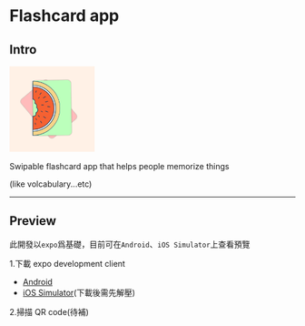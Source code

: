 # Flashcard app

## Intro

<kbd>
<img src="assets/icon.png" width="150" height="150" /></kbd>

Swipable flashcard app that helps people memorize things

(like volcabulary...etc)

---

## Preview

此開發以`expo`爲基礎，目前可在`Android`、`iOS Simulator`上查看預覽

1.下載 expo development client

- [Android](https://expo.dev/artifacts/eas/iFnoxUCGbkuUHMtqGdhyjb.apk)
- [iOS Simulator](https://expo.dev/artifacts/eas/2CxcEvr5LGDa8XNHJDh98j.tar.gz)(下載後需先解壓)

2.掃描 QR code(待補)
